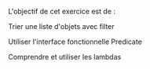 L'objectif de cet exercice est de :

Trier une liste d'objets avec filter

Utiliser l'interface fonctionnelle Predicate

Comprendre et utiliser les lambdas
